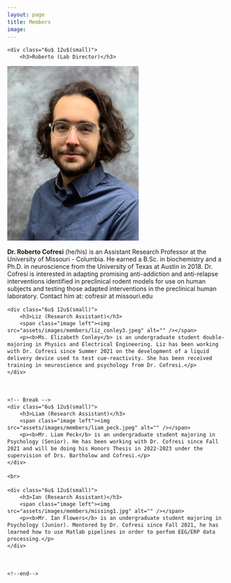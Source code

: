 ```yaml
---
layout: page
title: Members
image: 
---
```

<div class="row">

	<div class="6u$ 12u$(small)">
		<h3>Roberto (Lab Director)</h3>
		
<span class="image left"><img src="assets/images/members/roberto_cofresi1.jpg" alt="" /></span> 
		<p><b>Dr. Roberto Cofresi</b> (he/his) is an Assistant Research Professor at the University of Missouri - Columbia. He earned a B.Sc. in biochemistry and a Ph.D. in neuroscience from the University of Texas at Austin in 2018. Dr. Cofresí is interested in adapting promising anti-addiction and anti-relapse interventions identified in preclinical rodent models for use on human subjects and testing those adapted interventions in the preclinical human laboratory.  Contact him at: cofresir at missouri.edu</p>
	</div>
	
	<div class="6u$ 12u$(small)">
		<h3>Liz (Research Assistant)</h3>
		<span class="image left"><img src="assets/images/members/liz_conley3.jpeg" alt="" /></span>
		<p><b>Ms. Elizabeth Conley</b> is an undergraduate student double-majoring in Physics and Electrical Engineering. Liz has been working with Dr. Cofresi since Summer 2021 on the development of a liquid delivery device used to test cue-reactivity. She has been received training in neuroscience and psychology from Dr. Cofresi.</p>
	</div>

	
	
	<!-- Break -->
	<div class="6u$ 12u$(small)">
		<h3>Liam (Research Assistant)</h3>
		<span class="image left"><img src="assets/images/members/liam_peck.jpeg" alt="" /></span>
		<p><b>Mr. Liam Peck</b> is an undergraduate student majoring in Psychology (Senior). He has been working with Dr. Cofresi since Fall 2021 and will be doing his Honors Thesis in 2022-2023 under the supervision of Drs. Bartholow and Cofresi.</p>
	</div>
	
	<br>
	
	<div class="6u$ 12u$(small)">
		<h3>Ian (Research Assistant)</h3>
		<span class="image left"><img src="assets/images/members/missing1.jpg" alt="" /></span>
		<p><b>Mr. Ian Flowers</b> is an undergraduate student majoring in Psychology (Junior). Mentored by Dr. Cofresi since Fall 2021, he has learned how to use Matlab pipelines in order to perfom EEG/ERP data processing.</p>
	</div>
	
	
	
	<!--end-->
</div>





